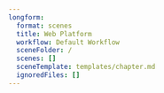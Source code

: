 ```yaml
---
longform:
  format: scenes
  title: Web Platform
  workflow: Default Workflow
  sceneFolder: /
  scenes: []
  sceneTemplate: templates/chapter.md
  ignoredFiles: []
---
```

